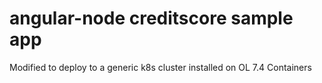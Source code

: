 

# angular-node creditscore sample app

Modified to deploy to a generic k8s cluster installed on OL 7.4 Containers


